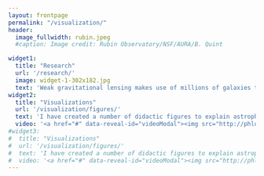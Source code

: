 ```yaml
---
layout: frontpage
permalink: "/visualization/"
header:
  image_fullwidth: rubin.jpeg
  #caption: Image credit: Rubin Observatory/NSF/AURA/B. Quint

widget1:
  title: "Research"
  url: '/research/'
  image: widget-1-302x182.jpg
  text: 'Weak gravitational lensing makes use of millions of galaxies to probe the largest structures in our universe. With spectroscopic and imaging surveys we can gain a high resolution picture of galaxies in the cosmic web.'
widget2:
  title: "Visualizations"
  url: '/visualization/figures/'
  text: 'I have created a number of didactic figures to explain astrophysical phenomena that scientists and students alike are welcome to use in any context.'
  video: '<a href="#" data-reveal-id="videoModal"><img src="http://phlow.github.io/feeling-responsive/images/start-video-feeling-responsive-302x182.jpg" width="302" height="182" alt=""/></a>'
#widget3:
#  title: "Visualizations"
#  url: '/visualization/figures/'
#  text: 'I have created a number of didactic figures to explain astrophysical phenomena that scientists and students alike are welcome to use in any context.'
#  video: '<a href="#" data-reveal-id="videoModal"><img src="http://phlow.github.io/feeling-responsive/images/start-video-feeling-responsive-302x182.jpg" width="302" height="182" alt=""/></a>'
---
```


